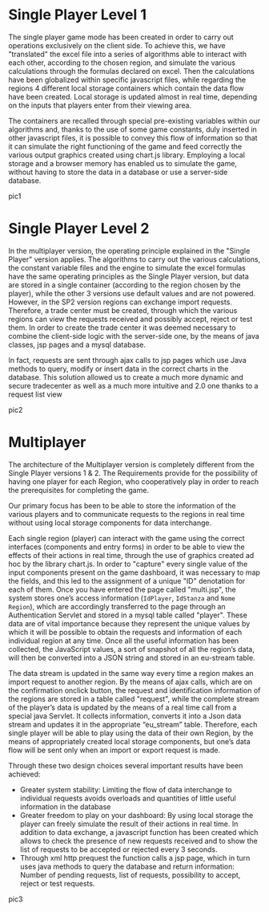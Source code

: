 # Single Player Level 1
The single player game mode has been created in order to carry out operations exclusively on the client side.
To achieve this, we have "translated" the excel file into a series of algorithms able to interact with each other, according to the chosen region, and simulate the various calculations through the formulas declared on excel.
Then the calculations have been globalized within specific javascript files, while regarding the regions 4 different local storage containers which contain the data flow have been created.
Local storage is updated almost in real time, depending on the inputs that players enter from their viewing area.

The containers are recalled through special pre-existing variables within our algorithms and, thanks to the use of some game constants, duly inserted in other javascript files, it is possible to convey this flow of information so that it can simulate the right functioning of the game and feed correctly the various output graphics created using chart.js library.
Employing a local storage and a browser memory has enabled us to simulate the game, without having to store the data in a database or use a server-side database.

pic1

# Single Player Level 2
In the multiplayer version, the operating principle explained in the "Single Player" version applies.
The algorithms to carry out the various calculations, the constant variable files and the engine to simulate the excel formulas have the same operating principles as the Single Player version, but data are stored in a single container (according to the region chosen by the player), while the other 3 versions use default values ​​and are not powered.
However, in the SP2 version regions can exchange import requests. Therefore, a trade center must be created, through which the various regions can view the requests received and possibly accept, reject or test them.
In order to create the trade center it was deemed necessary to combine the client-side logic with the server-side one, by the means of java classes, jsp pages and a mysql database.

In fact, requests are sent through ajax calls to jsp pages which use Java methods to query, modify or insert data in the correct charts in the database.
This solution allowed us to create a much more dynamic and secure tradecenter as well as a much more intuitive and 2.0 one thanks to a request list view

pic2

# Multiplayer
The architecture of the Multiplayer version is completely different from the Single Player versions 1 & 2. The Requirements provide for the possibility of having one player for each Region, who cooperatively play in order to reach the prerequisites for completing the game.
 
 
Our primary focus has been to be able to store the information of the various players and to communicate requests to the regions in real time without using local storage components for data interchange.

Each single region (player) can interact with the game using the correct interfaces (components and entry forms) in order to be able to view the effects of their actions in real time, through the use of graphics created ad hoc by the library chart.js.
In order to "capture" every single value of the input components present on the game dashboard, it was necessary to map the fields, and this led to the assignment of a unique "ID" denotation for each of them.
Once you have entered the page called "multi.jsp", the system stores one’s access information (`IdPlayer`, `IdStanza` and `Nome Region`), which are accordingly transferred to the page through an Authentication Servlet and stored in a mysql table called "player". These data are of vital importance because they represent the unique values ​​by which it will be possible to obtain the requests and information of each individual region at any time.
Once all the useful information has been collected, the JavaScript values, a sort of snapshot of all the region’s data, will then be converted into a JSON string and stored in an eu-stream table.

The data stream is updated in the same way every time a region makes an import request to another region. By the means of ajax calls, which are on the confirmation onclick button, the request and identification information of the regions are stored in a table called "request", while the complete stream of the player’s data is updated by the means of a real time call from a special java Servlet. It collects information, converts it into a Json data stream and updates it in the appropriate “eu_stream” table.
Therefore, each single player will be able to play using the data of their own Region, by the means of appropriately created local storage components, but one’s data flow will be sent only when an import or export request is made.

Through these two design choices several important results have been achieved:
-	Greater system stability: 
Limiting the flow of data interchange to individual requests avoids overloads and quantities of little useful information in the database
-	Greater freedom to play on your dashboard: 
By using local storage the player can freely simulate the result of their actions in real time.
 In addition to data exchange, a javascript function has been created which allows to check the presence of new requests received and to show the list of requests to be accepted or rejected every 3 seconds.
-	Through xml http prequest the function calls a jsp page, which in turn uses java methods to query the database and return information: 
Number of pending requests, list of requests, possibility to accept, reject or test requests.

pic3
